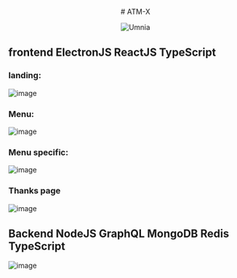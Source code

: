 <p align="center">
# ATM-X
</p>

<p align="center">
  <img src="https://encrypted-tbn0.gstatic.com/images?q=tbn:ANd9GcTtt3N9gu6Suj0ctGL-YWAt38i03gjTYtMtlE5WPENpEb1OitR12XcmWkC6sv8JkzvBJg&usqp=CAU" alt="Umnia"/>
</p>

## frontend ElectronJS ReactJS TypeScript

### landing:

![image](https://user-images.githubusercontent.com/77829205/164158136-f9a3ca0b-fcd8-48c6-b950-4d7c61048d0c.png)

### Menu:

![image](https://user-images.githubusercontent.com/77829205/164158208-6ccc093a-5dec-4809-9b34-52a1ce17d430.png)

### Menu specific:

![image](https://user-images.githubusercontent.com/77829205/164158254-c8a43df4-07be-4938-9aa1-f84bb7304be6.png)

### Thanks page

![image](https://user-images.githubusercontent.com/77829205/164158345-a1bcf819-5ff0-416e-9798-9cad54643d0b.png)


## Backend NodeJS GraphQL MongoDB Redis TypeScript

![image](https://user-images.githubusercontent.com/77829205/164158646-d673093a-6dd7-47df-a018-d4eb2a6a7b1f.png)
